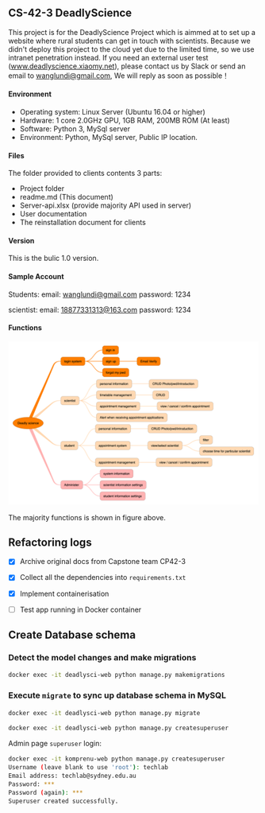 ## CS-42-3 DeadlyScience

This project is for the DeadlyScience Project which is aimmed at to set up a website where rural students can get in touch with scientists. Because we didn't deploy this project to the cloud yet due to the limited time, so we use intranet penetration instead. If you need an external user test (www.deadlyscience.xiaomy.net), please contact us by Slack or send an email to wanglundi@gmail.com, We will reply as soon as possible！

#### Environment

- Operating system: Linux Server (Ubuntu 16.04 or higher)
- Hardware: 1 core 2.0GHz GPU, 1GB RAM, 200MB ROM (At least)
- Software: Python 3, MySql server
- Environment: Python, MySql server, Public IP location.

#### Files

The folder provided to clients contents 3 parts:

- Project folder
- readme.md     (This document)
- Server-api.xlsx     (provide majority API used in server)
- User documentation
- The reinstallation document for clients

#### Version

This is the bulic 1.0 version. 

#### Sample Account

Students: email: wanglundi@gmail.com  password: 1234

scientist: email: 18877331313@163.com  password: 1234

#### Functions

<img src="./Captone CS42 structure.png" alt="Captone CS42 structure" style="zoom:67%;" />

The majority functions is shown in figure above.


## Refactoring logs

- [x] Archive original docs from Capstone team CP42-3
- [x] Collect all the dependencies into `requirements.txt`
- [x] Implement containerisation
- [ ] Test app running in Docker container



## Create Database schema

### Detect the model changes and make migrations

```bash
docker exec -it deadlysci-web python manage.py makemigrations
```

### Execute `migrate` to sync up database schema in MySQL

```bash
docker exec -it deadlysci-web python manage.py migrate
```


```bash
docker exec -it deadlysci-web python manage.py createsuperuser
```

Admin page `superuser` login:

```bash
docker exec -it komprenu-web python manage.py createsuperuser
Username (leave blank to use 'root'): techlab
Email address: techlab@sydney.edu.au
Password: ***
Password (again): ***
Superuser created successfully.
```
